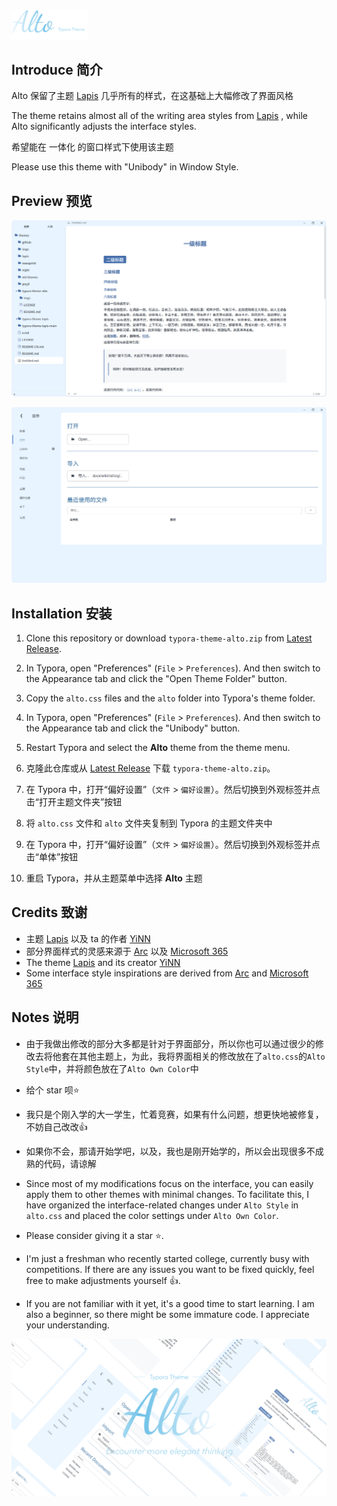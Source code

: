 <img src=".\imgs\Logo.png" style="zoom:12%;" alt="Typora Theme Alto"/>

## Introduce 简介

Alto 保留了主题 [Lapis](https://github.com/YiNNx/typora-theme-lapis) 几乎所有的样式，在这基础上大幅修改了界面风格

The theme retains almost all of the writing area styles from [Lapis](https://github.com/YiNNx/typora-theme-lapis) , while Alto significantly adjusts the interface styles.



希望能在 一体化 的窗口样式下使用该主题

Please use this theme with "Unibody" in Window Style.



## Preview 预览

![](./imgs/Preview1.png)

![](./imgs/Preview2.png)



## Installation 安装

1. Clone this repository or download `typora-theme-alto.zip` from [Latest Release](https://github.com/Seeridia/typora-theme-alto/releases/latest).
2. In Typora, open "Preferences" (`File` > `Preferences`). And then switch to the Appearance tab and click the "Open Theme Folder" button.
3. Copy the `alto.css` files and the `alto` folder into Typora's theme folder.
4. In Typora, open "Preferences" (`File` > `Preferences`). And then switch to the Appearance tab and click the "Unibody" button.
5. Restart Typora and select the **Alto** theme from the theme menu.



1. 克隆此仓库或从 [Latest Release](https://github.com/Seeridia/typora-theme-alto/releases/latest) 下载 `typora-theme-alto.zip`。

2. 在 Typora 中，打开“偏好设置”（`文件` > `偏好设置`）。然后切换到外观标签并点击“打开主题文件夹”按钮

3. 将 `alto.css` 文件和 `alto` 文件夹复制到 Typora 的主题文件夹中

4. 在 Typora 中，打开“偏好设置”（`文件` > `偏好设置`）。然后切换到外观标签并点击“单体”按钮

5. 重启 Typora，并从主题菜单中选择 **Alto** 主题

   

## Credits 致谢

- 主题 [Lapis](https://github.com/YiNNx/typora-theme-lapis) 以及 ta 的作者 [YiNN](https://github.com/YiNNx) 
- 部分界面样式的灵感来源于 [Arc](https://arc.net/) 以及 [Microsoft 365](https://www.microsoft.com/microsoft-365)
- The theme [Lapis](https://github.com/YiNNx/typora-theme-lapis) and its creator [YiNN](https://github.com/YiNNx)
- Some interface style inspirations are derived from [Arc](https://arc.net/) and [Microsoft 365](https://www.microsoft.com/microsoft-365)



## Notes 说明

- 由于我做出修改的部分大多都是针对于界面部分，所以你也可以通过很少的修改去将他套在其他主题上，为此，我将界面相关的修改放在了`alto.css`的`Alto Style`中，并将颜色放在了`Alto Own Color`中
- 给个 star 呗⭐
- 我只是个刚入学的大一学生，忙着竞赛，如果有什么问题，想更快地被修复，不妨自己改改👍
- 如果你不会，那请开始学吧，以及，我也是刚开始学的，所以会出现很多不成熟的代码，请谅解

- Since most of my modifications focus on the interface, you can easily apply them to other themes with minimal changes. To facilitate this, I have organized the interface-related changes under `Alto Style` in `alto.css` and placed the color settings under `Alto Own Color`.
- Please consider giving it a star ⭐.
- I'm just a freshman who recently started college, currently busy with competitions. If there are any issues you want to be fixed quickly, feel free to make adjustments yourself 👍.
- If you are not familiar with it yet, it's a good time to start learning. I am also a beginner, so there might be some immature code. I appreciate your understanding.

![](./imgs/Header.png)